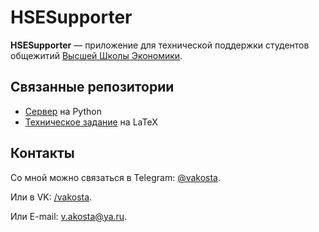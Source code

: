 # HSESupporter
**HSESupporter** — приложение для технической поддержки студентов общежитий [Высшей Школы Экономики](https://www.hse.ru/).

## Связанные репозитории
- [Сервер](https://github.com/Vakosta/HSESupporterBackend) на Python
- [Техническое задание](https://github.com/Vakosta/HSESupporter-TechnicalTask) на LaTeX

## Контакты
Со мной можно связаться в Telegram: [@vakosta](https://t.me/vakosta).

Или в VK: [/vakosta](https://vk.com/vakosta).

Или E-mail: [v.akosta@ya.ru](mailto:v.akosta@ya.ru).
